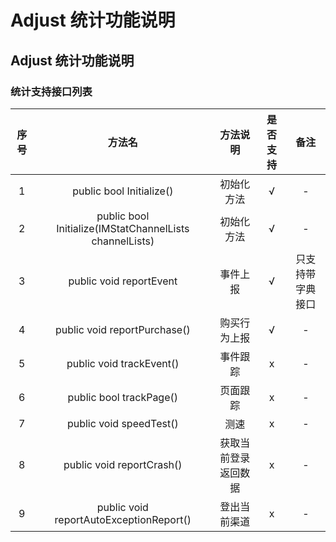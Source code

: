 # Adjust 统计功能说明

## Adjust 统计功能说明

### 统计支持接口列表

|  序号  |                   方法名                    |    方法说明    | 是否支持 |    备注    |
| :--: | :--------------------------------------: | :--------: | :--: | :------: |
|  1   |         public bool Initialize()         |   初始化方法    |  √   |    -     |
|  2   | public bool Initialize(IMStatChannelLists channelLists) |   初始化方法    |  √   |    -     |
|  3   |         public void reportEvent          |    事件上报    |  √   | 只支持带字典接口 |
|  4   |       public void reportPurchase()       |   购买行为上报   |  √   |    -     |
|  5   |         public void trackEvent()         |    事件跟踪    |  x   |    -     |
|  6   |         public bool trackPage()          |    页面跟踪    |  x   |    -     |
|  7   |         public void speedTest()          |     测速     |  x   |    -     |
|  8   |        public void reportCrash()         | 获取当前登录返回数据 |  x   |    -     |
|  9   | public void reportAutoExceptionReport()  |   登出当前渠道   |  x   |    -     |



